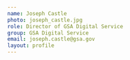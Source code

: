 ```yaml
---
name: Joseph Castle
photo: joseph_castle.jpg
role: Director of GSA Digital Service
group: GSA Digital Service
email: joseph.castle@gsa.gov
layout: profile
---
```


